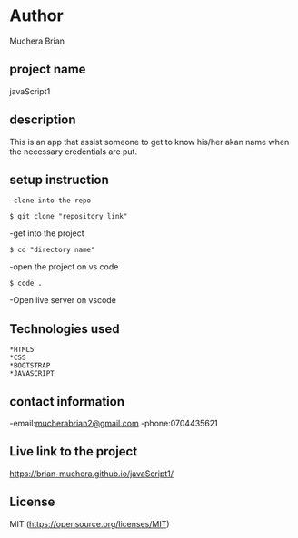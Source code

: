 # Author
 Muchera Brian

 ## project name
  javaScript1

  ## description
   This is an app that assist someone to get to know his/her akan name when the necessary credentials are put.

   ## setup instruction
    -clone into the repo
  ```
  $ git clone "repository link"
  ```
  -get into the project
  ```
  $ cd "directory name"
  ```
  -open the project on vs code
  ```
  $ code .
  ```
  -Open live server on vscode

  ## Technologies used
    *HTML5
    *CSS
    *BOOTSTRAP
    *JAVASCRIPT

 ## contact information
   -email:mucherabrian2@gmail.com
   -phone:0704435621

## Live link to the project
  https://brian-muchera.github.io/javaScript1/


 ## License
 MIT (https://opensource.org/licenses/MIT)     

  